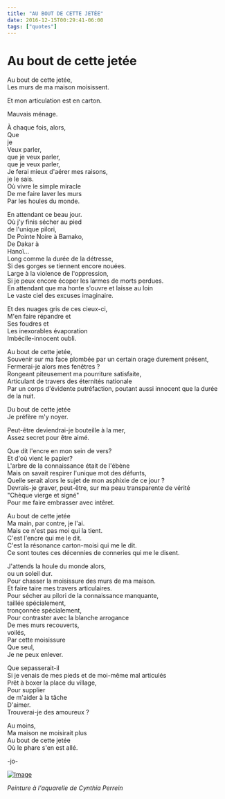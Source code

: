 ```yaml
---
title: "AU BOUT DE CETTE JETÉE"
date: 2016-12-15T00:29:41-06:00
tags: ["quotes"]
---
```



# Au bout de cette jetée

Au bout de cette jetée,\
Les murs de ma maison moisissent.

Et mon articulation est en carton.

Mauvais ménage.

À chaque fois, alors,\
Que\
je\
Veux parler,\
que je veux parler,\
que je veux parler,\
Je ferai mieux d'aérer mes raisons,\
je le sais.\
Où vivre le simple miracle\
De me faire laver les murs\
Par les houles du monde.

En attendant ce beau jour.\
Où j'y finis sécher au pied\
de l'unique pilori,\
De Pointe Noire à Bamako,\
De Dakar à\
Hanoï...\
Long comme la durée de la détresse,\
Si des gorges se tiennent encore nouées.\
Large à la violence de l'oppression,\
Si je peux encore écoper les larmes de morts perdues.\
En attendant que ma honte s'ouvre et laisse au loin\
Le vaste ciel des excuses imaginaire.

Et des nuages gris de ces cieux-ci,\
M'en faire répandre et\
Ses foudres et\
Les inexorables évaporation\
Imbécile-innocent oubli.

Au bout de cette jetée,\
Souvenir sur ma face plombée par un certain orage durement présent,\
Fermerai-je alors mes fenêtres ?\
Rongeant piteusement ma pourriture satisfaite,\
Articulant de travers des éternités nationale\
Par un corps d'évidente putréfaction, poutant aussi innocent que la durée de la nuit.

Du bout de cette jetée\
Je préfère m'y noyer.

Peut-être deviendrai-je bouteille à la mer,\
Assez secret pour être aimé.

Que dit l'encre en mon sein de vers?\
Et d'où vient le papier?\
L'arbre de la connaissance était de l'ébène\
Mais on savait respirer l'unique mot des défunts,\
Quelle serait alors le sujet de mon asphixie de ce jour ?\
Devrais-je graver, peut-être, sur ma peau transparente de vérité\
"Chèque vierge et signé"\
Pour me faire embrasser avec intêret.

Au bout de cette jetée\
Ma main, par contre, je l'ai.\
Mais ce n'est pas moi qui la tient.\
C'est l'encre qui me le dit.\
C'est la résonance carton-moisi qui me le dit.\
Ce sont toutes ces décennies de conneries qui me le disent.

J'attends la houle du monde alors,\
ou un soleil dur.\
Pour chasser la moisissure des murs de ma maison.\
Et faire taire mes travers articulaires.\
Pour sécher au pilori de la connaissance manquante,\
taillée spécialement,\
tronçonnée spécialement,\
Pour contraster avec la blanche arrogance\
De mes murs recouverts,\
voilés,\
Par cette moisissure\
Que seul,\
Je ne peux enlever.

Que sepasserait-il\
Si je venais de mes pieds et de moi-même mal articulés\
Prêt à boxer la place du village,\
Pour supplier\
de m'aider à la tâche\
D'aimer.\
Trouverai-je des amoureux ?

Au moins,\
Ma maison ne moisirait plus\
Au bout de cette jetée\
Où le phare s'en est allé.

-jo-

[![Image](https://i.goopics.net/n1al0u.jpg)](https://goopics.net/i/n1al0u)

*Peinture à l'aquarelle de Cynthia Perrein*